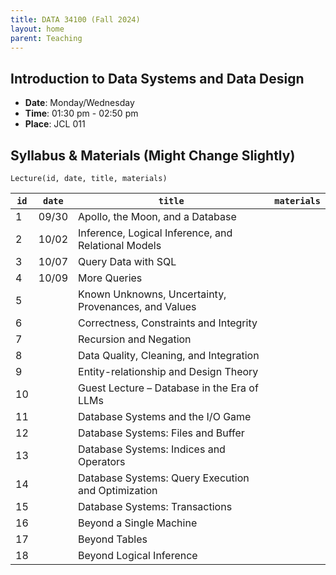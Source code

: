 ```yaml
---
title: DATA 34100 (Fall 2024)
layout: home
parent: Teaching
---
```


## Introduction to Data Systems and Data Design

- **Date**: Monday/Wednesday
- **Time**: 01:30 pm - 02:50 pm
- **Place**: JCL	011

## Syllabus & Materials (Might Change Slightly)

```
Lecture(id, date, title, materials)
```

| `id` | `date` | `title` | `materials` |
|------|--------|---------|-------------|
| 1    | 09/30  | Apollo, the Moon, and a Database |      |
| 2    | 10/02  | Inference, Logical Inference, and Relational Models |      |
| 3    | 10/07  | Query Data with SQL |      |
| 4    | 10/09  | More Queries        |      |
| 5    |        | Known Unknowns, Uncertainty, Provenances, and Values |      |
| 6    |        | Correctness, Constraints and Integrity |      |
| 7    |        | Recursion and Negation |      |
| 8    |        | Data Quality, Cleaning, and Integration |      |
| 9    |        | Entity-relationship and Design Theory |      |
| 10   |        | Guest Lecture – Database in the Era of LLMs |      |
| 11   |        | Database Systems and the I/O Game |      |
| 12   |        | Database Systems: Files and Buffer |      |
| 13   |        | Database Systems: Indices and Operators |      |
| 14   |        | Database Systems: Query Execution and Optimization |      |
| 15   |        | Database Systems: Transactions |      |
| 16   |        | Beyond a Single Machine |      |
| 17   |        | Beyond Tables |      |
| 18   |        | Beyond Logical Inference |      |

